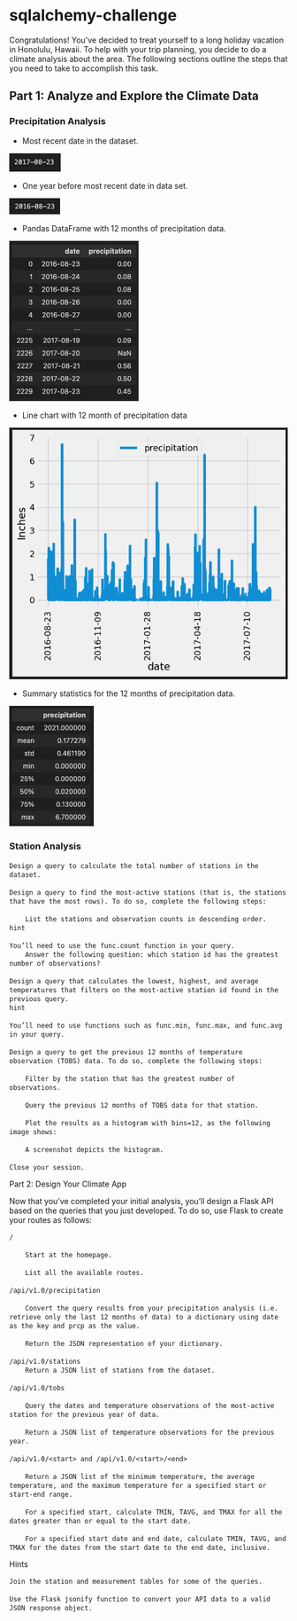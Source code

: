 # sqlalchemy-challenge

Congratulations! You've decided to treat yourself to a long holiday vacation in Honolulu, Hawaii. To help with your trip planning, you decide to do a climate analysis about the area. The following sections outline the steps that you need to take to accomplish this task.

## Part 1: Analyze and Explore the Climate Data

### Precipitation Analysis

- Most recent date in the dataset.

![](Pics/1.png)

- One year before most recent date in data set.

![](Pics/2.png)

- Pandas DataFrame with 12 months of precipitation data.

![](Pics/3.png)

- Line chart with 12 month of precipitation data

![](Pics/4.png)

- Summary statistics for the 12 months of precipitation data.

![](Pics/5.png)

### Station Analysis

    Design a query to calculate the total number of stations in the dataset.

    Design a query to find the most-active stations (that is, the stations that have the most rows). To do so, complete the following steps:

        List the stations and observation counts in descending order.
    hint

    You’ll need to use the func.count function in your query.
        Answer the following question: which station id has the greatest number of observations?

    Design a query that calculates the lowest, highest, and average temperatures that filters on the most-active station id found in the previous query.
    hint

    You’ll need to use functions such as func.min, func.max, and func.avg in your query.

    Design a query to get the previous 12 months of temperature observation (TOBS) data. To do so, complete the following steps:

        Filter by the station that has the greatest number of observations.

        Query the previous 12 months of TOBS data for that station.

        Plot the results as a histogram with bins=12, as the following image shows:

        A screenshot depicts the histogram.

    Close your session.

Part 2: Design Your Climate App

Now that you’ve completed your initial analysis, you’ll design a Flask API based on the queries that you just developed. To do so, use Flask to create your routes as follows:

    /

        Start at the homepage.

        List all the available routes.

    /api/v1.0/precipitation

        Convert the query results from your precipitation analysis (i.e. retrieve only the last 12 months of data) to a dictionary using date as the key and prcp as the value.

        Return the JSON representation of your dictionary.

    /api/v1.0/stations
        Return a JSON list of stations from the dataset.

    /api/v1.0/tobs

        Query the dates and temperature observations of the most-active station for the previous year of data.

        Return a JSON list of temperature observations for the previous year.

    /api/v1.0/<start> and /api/v1.0/<start>/<end>

        Return a JSON list of the minimum temperature, the average temperature, and the maximum temperature for a specified start or start-end range.

        For a specified start, calculate TMIN, TAVG, and TMAX for all the dates greater than or equal to the start date.

        For a specified start date and end date, calculate TMIN, TAVG, and TMAX for the dates from the start date to the end date, inclusive.

Hints

    Join the station and measurement tables for some of the queries.

    Use the Flask jsonify function to convert your API data to a valid JSON response object.


